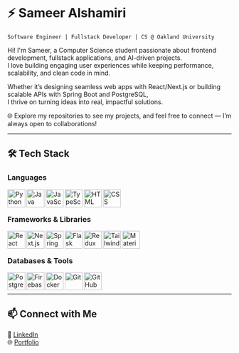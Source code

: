 # ⚡ Sameer Alshamiri

`Software Engineer | Fullstack Developer | CS @ Oakland University`

Hi! I'm Sameer, a Computer Science student passionate about frontend development, fullstack applications, and AI-driven projects.  
I love building engaging user experiences while keeping performance, scalability, and clean code in mind.  

Whether it’s designing seamless web apps with React/Next.js or building scalable APIs with Spring Boot and PostgreSQL,  
I thrive on turning ideas into real, impactful solutions.  

🌐 Explore my repositories to see my projects, and feel free to connect — I’m always open to collaborations!  

---

## 🛠️ Tech Stack  

### Languages  
<img align="left" alt="Python" width="40px" src="https://cdn.jsdelivr.net/gh/devicons/devicon/icons/python/python-original.svg"/>
<img align="left" alt="Java" width="40px" src="https://cdn.jsdelivr.net/gh/devicons/devicon/icons/java/java-original.svg"/>
<img align="left" alt="JavaScript" width="40px" src="https://cdn.jsdelivr.net/gh/devicons/devicon/icons/javascript/javascript-original.svg"/>
<img align="left" alt="TypeScript" width="40px" src="https://cdn.jsdelivr.net/gh/devicons/devicon/icons/typescript/typescript-original.svg"/>
<img align="left" alt="HTML" width="40px" src="https://cdn.jsdelivr.net/gh/devicons/devicon/icons/html5/html5-original.svg"/>
<img align="left" alt="CSS" width="40px" src="https://cdn.jsdelivr.net/gh/devicons/devicon/icons/css3/css3-original.svg"/>
<br><br>

### Frameworks & Libraries  
<img align="left" alt="React" width="40px" src="https://cdn.jsdelivr.net/gh/devicons/devicon/icons/react/react-original.svg"/>
<img align="left" alt="Next.js" width="40px" src="https://cdn.jsdelivr.net/gh/devicons/devicon/icons/nextjs/nextjs-original.svg"/>
<img align="left" alt="Spring Boot" width="40px" src="https://cdn.jsdelivr.net/gh/devicons/devicon/icons/spring/spring-original.svg"/>
<img align="left" alt="Flask" width="40px" src="https://cdn.jsdelivr.net/gh/devicons/devicon/icons/flask/flask-original.svg"/>
<img align="left" alt="Redux" width="40px" src="https://cdn.jsdelivr.net/gh/devicons/devicon/icons/redux/redux-original.svg"/>
<img align="left" alt="TailwindCSS" width="40px" src="https://www.vectorlogo.zone/logos/tailwindcss/tailwindcss-icon.svg"/>
<img align="left" alt="MaterialUI" width="40px" src="https://cdn.jsdelivr.net/gh/devicons/devicon/icons/materialui/materialui-original.svg"/>
<br><br>

### Databases & Tools  
<img align="left" alt="PostgreSQL" width="40px" src="https://cdn.jsdelivr.net/gh/devicons/devicon/icons/postgresql/postgresql-original.svg"/>
<img align="left" alt="Firebase" width="40px" src="https://cdn.jsdelivr.net/gh/devicons/devicon/icons/firebase/firebase-plain.svg"/>
<img align="left" alt="Docker" width="40px" src="https://cdn.jsdelivr.net/gh/devicons/devicon/icons/docker/docker-original.svg"/>
<img align="left" alt="Git" width="40px" src="https://cdn.jsdelivr.net/gh/devicons/devicon/icons/git/git-original.svg"/>
<img align="left" alt="GitHub" width="40px" src="https://cdn.jsdelivr.net/gh/devicons/devicon/icons/github/github-original.svg"/>
<br><br>

---


## 📫 Connect with Me  
💼 [LinkedIn](https://www.linkedin.com/in/sameeral/)  
🌐 [Portfolio](https://sameeralshamiri.vercel.app/)  
